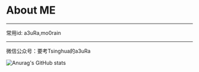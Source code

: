 # About ME
---
常用id:
  a3uRa,mo0rain


---
微信公众号：要考Tsinghua的a3uRa


![Anurag's GitHub stats](https://github-readme-stats.vercel.app/api?username=a3uRa&theme=dark&show_icons=true)

